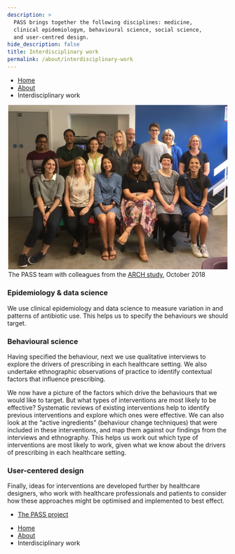 ```yaml
---
description: >
  PASS brings together the following disciplines: medicine, 
  clinical epidemiologym, behavioural science, social science, 
  and user-centred design.
hide_description: false
title: Interdisciplinary work
permalink: /about/interdisciplinary-work
---
```


<ul class="breadcrumb">
  <li><a href="/">Home</a></li>
  <li><a href="/about">About</a></li>
  <li>Interdisciplinary work</li>
</ul>

<figure style="max-width: 500px; margin-left: auto; margin-right: auto;">
    <img src="/assets/img/PASS_ARCH_team.jpg"/>
    <figcaption>The PASS team with colleagues from the <a target="_blank" href="http://arch-antibiotics.org.uk">ARCH study</a>, October 2018</figcaption>
</figure>

### Epidemiology & data science

We use clinical epidemiology and data science to measure variation in and patterns of antibiotic use. This helps us to specify the behaviours we should target.

### Behavioural science

Having specified the behaviour, next we use qualitative interviews to explore the drivers of prescribing in each healthcare setting. We also undertake ethnographic observations of practice to identify contextual factors that influence prescribing.

We now have a picture of the factors which drive the behaviours that we would like to target.  But what types of interventions are most likely to be effective? Systematic reviews of existing interventions help to identify previous interventions and explore which ones were effective. We can also look at the “active ingredients” (behaviour change techniques) that were included in these interventions, and map them against our findings from the interviews and ethnography. This helps us work out which type of interventions are most likely to work, given what we know about the drivers of prescribing in each healthcare setting.


### User-centered design 

Finally, ideas for interventions are developed further by healthcare designers, who work with healthcare professionals and patients to consider how these approaches might be optimised and implemented to best effect.

<nav class="pagination heading clearfix" role="navigation">
<ul>
<li class="pagination-item older"> <a href="/about/pass-project">The PASS project</a>
</li>
</ul>
</nav>


<ul class="breadcrumb">
  <li><a href="/">Home</a></li>
  <li><a href="/about">About</a></li>
  <li>Interdisciplinary work</li>
</ul>